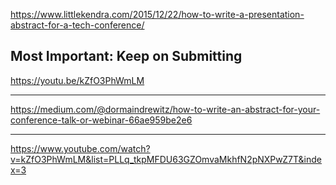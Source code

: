 https://www.littlekendra.com/2015/12/22/how-to-write-a-presentation-abstract-for-a-tech-conference/

**Most Important: Keep on Submitting**
---
https://youtu.be/kZfO3PhWmLM

---

https://medium.com/@dormaindrewitz/how-to-write-an-abstract-for-your-conference-talk-or-webinar-66ae959be2e6

---

https://www.youtube.com/watch?v=kZfO3PhWmLM&list=PLLq_tkpMFDU63GZOmvaMkhfN2pNXPwZ7T&index=3

